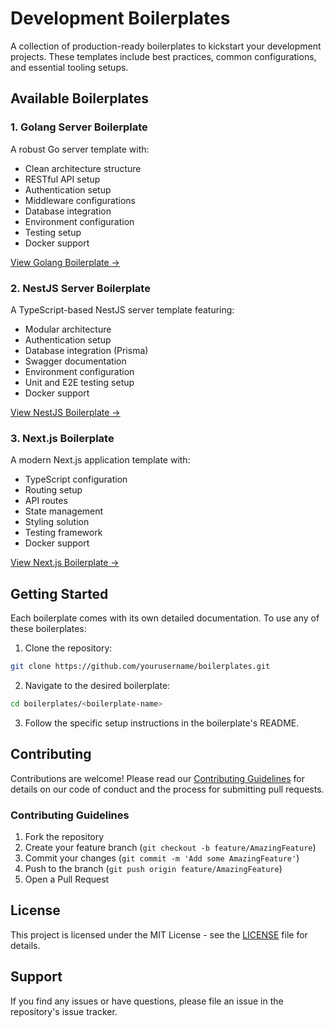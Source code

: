 # Development Boilerplates

A collection of production-ready boilerplates to kickstart your development projects. These templates include best practices, common configurations, and essential tooling setups.

## Available Boilerplates

### 1. Golang Server Boilerplate
A robust Go server template with:
- Clean architecture structure
- RESTful API setup
- Authentication setup
- Middleware configurations
- Database integration
- Environment configuration
- Testing setup
- Docker support

[View Golang Boilerplate →](./go-echo)

### 2. NestJS Server Boilerplate
A TypeScript-based NestJS server template featuring:
- Modular architecture
- Authentication setup
- Database integration (Prisma)
- Swagger documentation
- Environment configuration
- Unit and E2E testing setup
- Docker support

[View NestJS Boilerplate →](./nestjs)

### 3. Next.js Boilerplate
A modern Next.js application template with:
- TypeScript configuration
- Routing setup
- API routes
- State management
- Styling solution
- Testing framework
- Docker support

[View Next.js Boilerplate →](./nextjs)

## Getting Started

Each boilerplate comes with its own detailed documentation. To use any of these boilerplates:

1. Clone the repository:
```bash
git clone https://github.com/yourusername/boilerplates.git
```

2. Navigate to the desired boilerplate:
```bash
cd boilerplates/<boilerplate-name>
```

3. Follow the specific setup instructions in the boilerplate's README.

## Contributing

Contributions are welcome! Please read our [Contributing Guidelines](CONTRIBUTING.md) for details on our code of conduct and the process for submitting pull requests.

### Contributing Guidelines
1. Fork the repository
2. Create your feature branch (`git checkout -b feature/AmazingFeature`)
3. Commit your changes (`git commit -m 'Add some AmazingFeature'`)
4. Push to the branch (`git push origin feature/AmazingFeature`)
5. Open a Pull Request

## License

This project is licensed under the MIT License - see the [LICENSE](LICENSE) file for details.

## Support

If you find any issues or have questions, please file an issue in the repository's issue tracker.